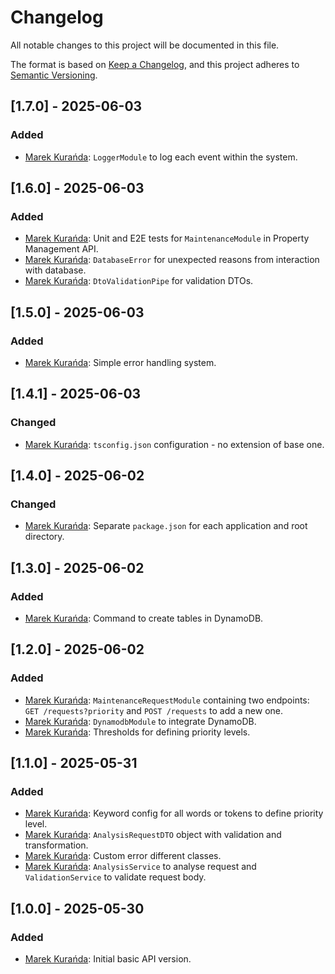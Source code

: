 # Changelog

All notable changes to this project will be documented in this file.

The format is based on [Keep a Changelog](https://keepachangelog.com/en/1.0.0/),
and this project adheres to [Semantic Versioning](https://semver.org/spec/v2.0.0.html).

## [1.7.0] - 2025-06-03
### Added
- [Marek Kurańda](https://github.com/mjkuranda): `LoggerModule` to log each event within the system.

## [1.6.0] - 2025-06-03
### Added
- [Marek Kurańda](https://github.com/mjkuranda): Unit and E2E tests for `MaintenanceModule` in Property Management API.
- [Marek Kurańda](https://github.com/mjkuranda): `DatabaseError` for unexpected reasons from interaction with database.
- [Marek Kurańda](https://github.com/mjkuranda): `DtoValidationPipe` for validation DTOs.

## [1.5.0] - 2025-06-03
### Added
- [Marek Kurańda](https://github.com/mjkuranda): Simple error handling system.

## [1.4.1] - 2025-06-03
### Changed
- [Marek Kurańda](https://github.com/mjkuranda): `tsconfig.json` configuration - no extension of base one.

## [1.4.0] - 2025-06-02
### Changed
- [Marek Kurańda](https://github.com/mjkuranda): Separate `package.json` for each application and root directory.

## [1.3.0] - 2025-06-02
### Added
- [Marek Kurańda](https://github.com/mjkuranda): Command to create tables in DynamoDB.

## [1.2.0] - 2025-06-02
### Added
- [Marek Kurańda](https://github.com/mjkuranda): `MaintenanceRequestModule` containing two endpoints: `GET /requests?priority` and `POST /requests` to add a new one.
- [Marek Kurańda](https://github.com/mjkuranda): `DynamodbModule` to integrate DynamoDB.
- [Marek Kurańda](https://github.com/mjkuranda): Thresholds for defining priority levels.

## [1.1.0] - 2025-05-31
### Added
- [Marek Kurańda](https://github.com/mjkuranda): Keyword config for all words or tokens to define priority level.
- [Marek Kurańda](https://github.com/mjkuranda): `AnalysisRequestDTO` object with validation and transformation.
- [Marek Kurańda](https://github.com/mjkuranda): Custom error different classes.
- [Marek Kurańda](https://github.com/mjkuranda): `AnalysisService` to analyse request and `ValidationService` to validate request body.

## [1.0.0] - 2025-05-30
### Added
- [Marek Kurańda](https://github.com/mjkuranda): Initial basic API version.